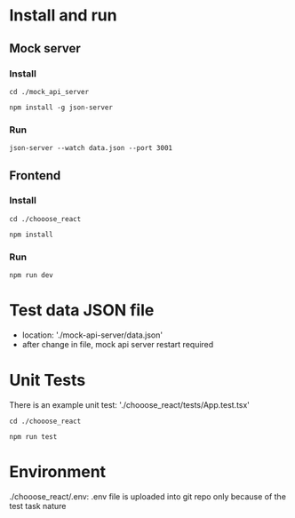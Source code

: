 # Install and run

## Mock server

### Install

```
cd ./mock_api_server

npm install -g json-server
```

### Run

```
json-server --watch data.json --port 3001
```

## Frontend

### Install
```
cd ./chooose_react

npm install
```

### Run

```
npm run dev
```

# Test data JSON file

- location: './mock-api-server/data.json'
- after change in file, mock api server restart required

# Unit Tests

There is an example unit test: './chooose_react/tests/App.test.tsx'

```
cd ./chooose_react

npm run test
```

# Environment

./chooose_react/.env: .env file is uploaded into git repo only because of the test task nature 